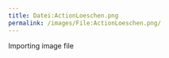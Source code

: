 ```yaml
---
title: Datei:ActionLoeschen.png
permalink: /images/File:ActionLoeschen.png/
---
```


Importing image file
